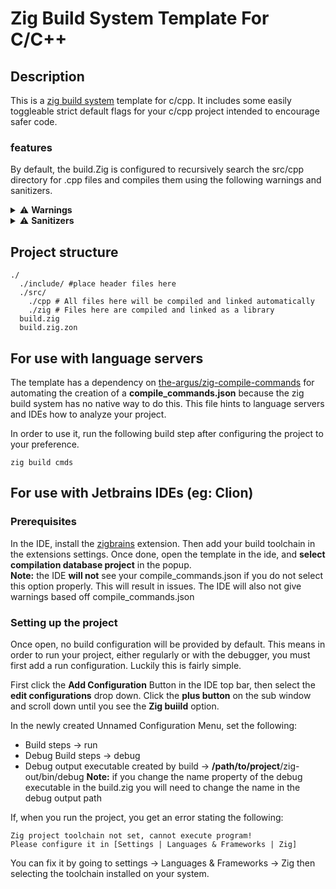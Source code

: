 # Zig Build System Template For C/C++
## Description
This is a [zig build system](https://ziglang.org/) template for c/cpp. It includes some easily toggleable strict default flags
for your c/cpp project intended to encourage safer code.

### features
By default, the build.Zig is configured to recursively search the src/cpp directory for .cpp files and compiles them using the following warnings and sanitizers.

<details>
<summary>⚠️ <strong>Warnings</strong></summary>
<br>

- Wall
- Wextra
- Wnull-dereference
- Wuninitialized
- Wshadow
- Wpointer-arith              # warns on potentially unsafe pointer arithmetic
- Wstrict-aliasing            # warns on violations of strict aliasing rules
- Wstrict-overflow=5          # warns on compiler assumptions about overflow (level 5 = most strict)
- Wcast-align                 # warns on casts that may result in misaligned memory access
- Wconversion                 # warns on implicit type conversions that may change values
- Wsign-conversion            # warns on implicit signed/unsigned conversions
- Wfloat-equal                # warns on comparisons between floating-point values
- Wformat=2                   # enables full format string checks
- Wswitch-enum                # warns when not all enum values are handled in a switch
- Wmissing-declarations       # warns if functions are defined without prior declarations
- Wunused
- Wundef                      # warns when undefined macros are used in `#if`
- Werror                      # treats all warnings as errors
</details>

<details>
<summary>⚠️ <strong>Sanitizers</strong></summary>
<br>

- fsanitize=address
- fsanitize=array-bounds      # detects out-of-bounds array accesses
- fsanitize=null              # detects null pointer dereferencing
- fsanitize=alignment         # detects misaligned memory access
- fsanitize=leak              # detects memory leaks
- fsanitize=unreachable       # detects execution of code marked as unreachable
- fstack-protector-strong     # adds stack canaries to detect buffer overflows
- fno-omit-frame-pointer      # keeps frame pointers for better stack traces

Because Zig does not natively package sanitizers such as UBSan and ASan, **Clang is required in addition to Zig to build this project**.  
The template's `build.zig` uses a Clang command to locate UBSan and ASan libraries for linking in `ReleaseSafe` and `Debug` modes.

</details>

## Project structure
```
./
  ./include/ #place header files here
  ./src/
    ./cpp # All files here will be compiled and linked automatically
    ./zig # Files here are compiled and linked as a library
  build.zig
  build.zig.zon
```
## For use with language servers
The template has a dependency on [the-argus/zig-compile-commands](https://github.com/the-argus/zig-compile-commands) for automating the creation of a **compile_commands.json** because the zig build system has no native way to do this. This file hints to language servers and IDEs how to analyze your project.

In order to use it, run the following build step after configuring the project to your preference.

```
zig build cmds
```

## For use with Jetbrains IDEs (eg: Clion)
### Prerequisites
In the IDE, install the [zigbrains](https://plugins.jetbrains.com/plugin/22456-zigbrains) extension. Then add your build toolchain in the extensions settings. Once done, open the template in the ide, and **select compilation database project** in the popup.  
**Note:** the IDE **will not** see your compile_commands.json if you do not select this option properly. This will result in issues. The IDE will also not give warnings based off compile_commands.json 

### Setting up the project
Once open, no build configuration will be provided by default. This  means in order to run your project, either regularly or with the debugger, you must first add a run configuration. Luckily this is fairly simple.

First click the **Add Configuration** Button in the IDE top bar, then select the **edit configurations** drop down. Click the **plus button** on the sub window and scroll down until you see the **Zig buiild** option.

In the newly created Unnamed Configuration Menu, set the following:
- Build steps &rarr; run
- Debug Build steps &rarr; debug
- Debug output executable created by build  &rarr; **/path/to/project**/zig-out/bin/debug
  **Note:** if you change the name property of the debug executable in the build.zig you will need to change the name in the debug output path

If, when you run the project, you get an error stating the following:

```
Zig project toolchain not set, cannot execute program!
Please configure it in [Settings | Languages & Frameworks | Zig]
```

You can fix it by going to settings -> Languages & Frameworks -> Zig then selecting the toolchain installed on your system.
